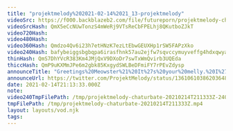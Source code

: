 ```yaml
---
title: "projektmelody%202021-02-14%2021_13-projektmelody"
videoSrc: https://f000.backblazeb2.com/file/futureporn/projektmelody-chaturbate-2021-02-14.mp4
videoSrcHash: QmX5eCcNUwTonzS4mWeRj9VTsReCbFPELhj8QKutboZJkT
video720Hash: 
video480Hash: 
video360Hash: Qmdzo4Qv6i23h7etHNzK7ezLtEbwGEUXHp1rSW5FAPzXko
video240Hash: bafybeiggsbgbqpa6irasfhnk57au2ejfw7sqvccymuyveffg4hdxqwyawy?filename=projektmelody-chaturbate-20210214T211333Z-240p.mp4
thinHash: QmS7DhYVcR383Km4JMjQxV9DXoDr7swTxWmQvirb3UQEda
thiccHash: QmP9uKXMmJPe6m2gbk85KxgydSWLBeDFmiFY7rPEvZdysp
announceTitle: "Greetings%20Meowster%21%20It%27s%20your%20melly.%20I%27ve%20been%20a%20little%20naughty%20and%20I%20think%20I%20deserve%20holiday%20spankings%2C%20don%27t%20you%3F%F0%9F%92%95"
announceUrl: https://twitter.com/ProjektMelody/status/1361061038620364812
date: 2021-02-14T21:13:33.000Z
note: 
video240TmpFilePath: /tmp/projektmelody-chaturbate-20210214T211333Z-240p.mp4
tmpFilePath: /tmp/projektmelody-chaturbate-20210214T211333Z.mp4
layout: layouts/vod.njk
tags:
---
```

